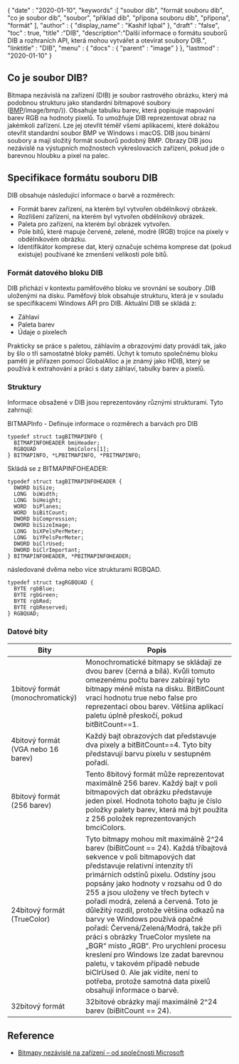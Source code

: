 {
  "date" : "2020-01-10",
  "keywords" :[ "soubor dib", "formát souboru dib", "co je soubor dib", "soubor", "příklad dib", "přípona souboru dib", "přípona", "formát" ],
  "author" : {
    "display_name" : "Kashif Iqbal"
},
  "draft" : "false",
  "toc" : true,
  "title" :"DIB",
  "description":"Další informace o formátu souborů DIB a rozhraních API, která mohou vytvářet a otevírat soubory DIB.",
  "linktitle" : "DIB",
  "menu" : {
    "docs" : {
      "parent" : "image"
}
},
  "lastmod" : "2020-01-10"
}

## Co je soubor DIB?

Bitmapa nezávislá na zařízení (DIB) je soubor rastrového obrázku, který má podobnou strukturu jako standardní bitmapové soubory ([BMP]()/image/bmp/)). Obsahuje tabulku barev, která popisuje mapování barev RGB na hodnoty pixelů. To umožňuje DIB reprezentovat obraz na jakémkoli zařízení. Lze jej otevřít téměř všemi aplikacemi, které dokážou otevřít standardní soubor BMP ve Windows i macOS. DIB jsou binární soubory a mají složitý formát souborů podobný BMP. Obrazy DIB jsou nezávislé na výstupních možnostech vykreslovacích zařízení, pokud jde o barevnou hloubku a pixel na palec.

## Specifikace formátu souboru DIB ##
DIB obsahuje následující informace o barvě a rozměrech:

* Formát barev zařízení, na kterém byl vytvořen obdélníkový obrázek.
* Rozlišení zařízení, na kterém byl vytvořen obdélníkový obrázek.
* Paleta pro zařízení, na kterém byl obrázek vytvořen.
* Pole bitů, které mapuje červené, zelené, modré (RGB) trojice na pixely v obdélníkovém obrázku.
* Identifikátor komprese dat, který označuje schéma komprese dat (pokud existuje) používané ke zmenšení velikosti pole bitů.

### Formát datového bloku DIB ###

DIB přichází v kontextu paměťového bloku ve srovnání se soubory .DIB uloženými na disku. Paměťový blok obsahuje strukturu, která je v souladu se specifikacemi Windows API pro DIB. Aktuální DIB se skládá z:
* Záhlaví
* Paleta barev
* Údaje o pixelech

Prakticky se práce s paletou, záhlavím a obrazovými daty provádí tak, jako by šlo o tři samostatné bloky paměti. Úchyt k tomuto společnému bloku paměti je přiřazen pomocí GlobalAlloc a je známý jako HDIB, který se používá k extrahování a práci s daty záhlaví, tabulky barev a pixelů.

### Struktury ###
Informace obsažené v DIB jsou reprezentovány různými strukturami. Tyto zahrnují:

BITMAPInfo - Definuje informace o rozměrech a barvách pro DIB
```
typedef struct tagBITMAPINFO {
  BITMAPINFOHEADER bmiHeader;
  RGBQUAD          bmiColors[1];
} BITMAPINFO, *LPBITMAPINFO, *PBITMAPINFO;
```
Skládá se z BITMAPINFOHEADER:

```
typedef struct tagBITMAPINFOHEADER {
  DWORD biSize;
  LONG  biWidth;
  LONG  biHeight;
  WORD  biPlanes;
  WORD  biBitCount;
  DWORD biCompression;
  DWORD biSizeImage;
  LONG  biXPelsPerMeter;
  LONG  biYPelsPerMeter;
  DWORD biClrUsed;
  DWORD biClrImportant;
} BITMAPINFOHEADER, *PBITMAPINFOHEADER;
```
následované dvěma nebo více strukturami RGBQAD.

```
typedef struct tagRGBQUAD {
  BYTE rgbBlue;
  BYTE rgbGreen;
  BYTE rgbRed;
  BYTE rgbReserved;
} RGBQUAD;
```
### Datové bity ###
|Bity|Popis|
---|---|
|1bitový formát (monochromatický)|Monochromatické bitmapy se skládají ze dvou barev (černá a bílá). Kvůli tomuto omezenému počtu barev zabírají tyto bitmapy méně místa na disku. BitBitCount vrací hodnotu true nebo false pro reprezentaci obou barev. Většina aplikací paletu úplně přeskočí, pokud bitBitCount==1.
|4bitový formát (VGA nebo 16 barev)|Každý bajt obrazových dat představuje dva pixely a bitBitCount==4. Tyto bity představují barvu pixelu v sestupném pořadí.
|8bitový formát (256 barev)|Tento 8bitový formát může reprezentovat maximálně 256 barev. Každý bajt v poli bitmapových dat obrázku představuje jeden pixel. Hodnota tohoto bajtu je číslo položky palety barev, která má být použita z 256 položek reprezentovaných bmciColors.
|24bitový formát (TrueColor)|Tyto bitmapy mohou mít maximálně 2^24 barev (biBitCount == 24). Každá tříbajtová sekvence v poli bitmapových dat představuje relativní intenzity tří primárních odstínů pixelu. Odstíny jsou popsány jako hodnoty v rozsahu od 0 do 255 a jsou uloženy ve třech bytech v pořadí modrá, zelená a červená. Toto je důležitý rozdíl, protože většina odkazů na barvy ve Windows používá opačné pořadí: Červená/Zelená/Modrá, takže při práci s obrázky TrueColor myslete na „BGR“ místo „RGB“. Pro urychlení procesu kreslení pro Windows lze zadat barevnou paletu, v takovém případě nebude biClrUsed 0. Ale jak vidíte, není to potřeba, protože samotná data pixelů obsahují informace o barvě.
|32bitový formát|32bitové obrázky mají maximálně 2^24 barev (biBitCount == 24).

## Reference ##
* [Bitmapy nezávislé na zařízení – od společnosti Microsoft](https://learn.microsoft.com/en-us/windows/win32/gdi/device-independent-bitmaps)

